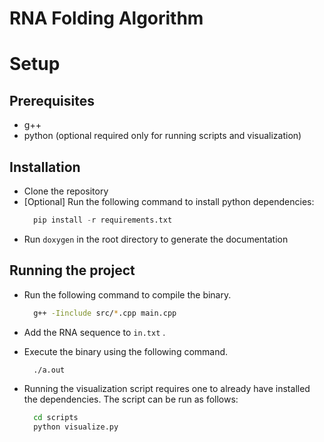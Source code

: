 # RNA Folding Algorithm

# Setup

## Prerequisites

-   g++
-   python (optional required only for running scripts and visualization)

## Installation

-   Clone the repository
-   [Optional] Run the following command to install python dependencies:
    ```python
      pip install -r requirements.txt
    ```
-   Run `doxygen` in the root directory to generate the documentation

## Running the project

-   Run the following command to compile the binary.

    ```bash
      g++ -Iinclude src/*.cpp main.cpp
    ```

-   Add the RNA sequence to `in.txt` .

-   Execute the binary using the following command.
    ```bash
      ./a.out
    ```
-   Running the visualization script requires one to already have installed the dependencies. The script can be run as follows:
    ```bash
      cd scripts
      python visualize.py
    ```
